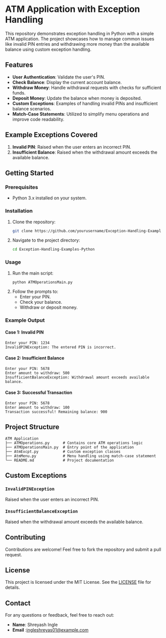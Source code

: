 # ATM Application with Exception Handling

This repository demonstrates exception handling in Python with a simple ATM application. The project showcases how to manage common issues like invalid PIN entries and withdrawing more money than the available balance using custom exception handling.

## Features

- **User Authentication**: Validate the user's PIN.
- **Check Balance**: Display the current account balance.
- **Withdraw Money**: Handle withdrawal requests with checks for sufficient funds.
- **Deposit Money**: Update the balance when money is deposited.
- **Custom Exceptions**: Examples of handling invalid PINs and insufficient balance scenarios.
- **Match-Case Statements**: Utilized to simplify menu operations and improve code readability.

## Example Exceptions Covered

1. **Invalid PIN**: Raised when the user enters an incorrect PIN.
2. **Insufficient Balance**: Raised when the withdrawal amount exceeds the available balance.

## Getting Started

### Prerequisites

- Python 3.x installed on your system.

### Installation

1. Clone the repository:
   ```bash
   git clone https://github.com/yourusername/Exception-Handling-Examples-Python.git
   ```
2. Navigate to the project directory:
   ```bash
   cd Exception-Handling-Examples-Python
   ```

### Usage

1. Run the main script:
   ```bash
   python ATMOperationsMain.py
   ```
2. Follow the prompts to:
   - Enter your PIN.
   - Check your balance.
   - Withdraw or deposit money.

### Example Output

#### Case 1: Invalid PIN
```text
Enter your PIN: 1234
InvalidPINException: The entered PIN is incorrect.
```

#### Case 2: Insufficient Balance
```text
Enter your PIN: 5678
Enter amount to withdraw: 500
InsufficientBalanceException: Withdrawal amount exceeds available balance.
```

#### Case 3: Successful Transaction
```text
Enter your PIN: 5678
Enter amount to withdraw: 100
Transaction successful! Remaining balance: 900
```

## Project Structure

```
ATM Application
├── ATMOperations.py      # Contains core ATM operations logic
├── ATMOperationsMain.py  # Entry point of the application
├── AtmExcpt.py           # Custom exception classes
├── AtmMenu.py            # Menu handling using match-case statement
└── README.md             # Project documentation
```

## Custom Exceptions

### `InvalidPINException`
Raised when the user enters an incorrect PIN.

### `InsufficientBalanceException`
Raised when the withdrawal amount exceeds the available balance.

## Contributing

Contributions are welcome! Feel free to fork the repository and submit a pull request.

## License

This project is licensed under the MIT License. See the [LICENSE](LICENSE) file for details.

## Contact

For any questions or feedback, feel free to reach out:

- **Name**: Shreyash Ingle
- **Email** :ingleshreyas01@example.com

